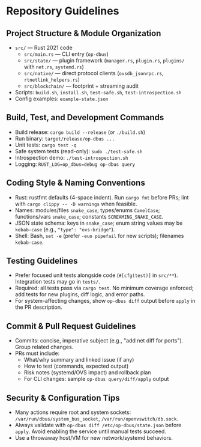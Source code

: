 # Repository Guidelines

## Project Structure & Module Organization
- `src/` — Rust 2021 code
  - `src/main.rs` — CLI entry (`op-dbus`)
  - `src/state/` — plugin framework (`manager.rs`, `plugin.rs`, `plugins/` with `net.rs`, `systemd.rs`)
  - `src/native/` — direct protocol clients (`ovsdb_jsonrpc.rs`, `rtnetlink_helpers.rs`)
  - `src/blockchain/` — footprint + streaming audit
- Scripts: `build.sh`, `install.sh`, `test-safe.sh`, `test-introspection.sh`
- Config examples: `example-state.json`

## Build, Test, and Development Commands
- Build release: `cargo build --release` (or `./build.sh`)
- Run binary: `target/release/op-dbus ...`
- Unit tests: `cargo test -q`
- Safe system tests (read-only): `sudo ./test-safe.sh`
- Introspection demo: `./test-introspection.sh`
- Logging: `RUST_LOG=op_dbus=debug op-dbus query`

## Coding Style & Naming Conventions
- Rust: rustfmt defaults (4-space indent). Run `cargo fmt` before PRs; lint with `cargo clippy -- -D warnings` when feasible.
- Names: modules/files `snake_case`; types/enums `CamelCase`; functions/vars `snake_case`; constants `SCREAMING_SNAKE_CASE`.
- JSON state schema: keys in `snake_case`; enum string values may be `kebab-case` (e.g., `"type": "ovs-bridge"`).
- Shell: Bash, `set -e` (prefer `-euo pipefail` for new scripts); filenames `kebab-case`.

## Testing Guidelines
- Prefer focused unit tests alongside code (`#[cfg(test)]` in `src/**`). Integration tests may go in `tests/`.
- Required: all tests pass via `cargo test`. No minimum coverage enforced; add tests for new plugins, diff logic, and error paths.
- For system-affecting changes, show `op-dbus diff` output before `apply` in the PR description.

## Commit & Pull Request Guidelines
- Commits: concise, imperative subject (e.g., "add net diff for ports"). Group related changes.
- PRs must include:
  - What/why summary and linked issue (if any)
  - How to test (commands, expected output)
  - Risk notes (systemd/OVS impact) and rollback plan
  - For CLI changes: sample `op-dbus query/diff/apply` output

## Security & Configuration Tips
- Many actions require root and system sockets: `/var/run/dbus/system_bus_socket`, `/var/run/openvswitch/db.sock`.
- Always validate with `op-dbus diff /etc/op-dbus/state.json` before `apply`. Avoid enabling the service until manual tests succeed.
- Use a throwaway host/VM for new network/systemd behaviors.

